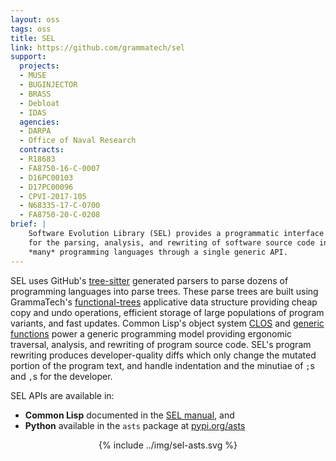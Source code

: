 ```yaml
---
layout: oss
tags: oss
title: SEL
link: https://github.com/grammatech/sel
support:
  projects:
  - MUSE
  - BUGINJECTOR
  - BRASS
  - Debloat
  - IDAS
  agencies:
  - DARPA
  - Office of Naval Research
  contracts:
  - R18683
  - FA8750-16-C-0007
  - D16PC00103
  - D17PC00096
  - CPVI-2017-105
  - N68335-17-C-0700
  - FA8750-20-C-0208
brief: |
    Software Evolution Library (SEL) provides a programmatic interface
    for the parsing, analysis, and rewriting of software source code in
    *many* programming languages through a single generic API.
---
```


SEL uses GitHub's [tree-sitter][] generated parsers to parse dozens of
programming languages into parse trees.  These parse trees are built
using GrammaTech's [functional-trees][] applicative data structure
providing cheap copy and undo operations, efficient storage of large
populations of program variants, and fast updates.  Common Lisp's
object system [CLOS][] and [generic functions][] power a generic
programming model providing ergonomic traversal, analysis, and
rewriting of program source code.  SEL's program rewriting produces
developer-quality diffs which only change the mutated portion of the
program text, and handle indentation and the minutiae of `;`s and `,`s
for the developer.

SEL APIs are available in:
- **Common Lisp** documented in the [SEL manual][], and
- **Python** available in the `asts` package at [pypi.org/asts][]

<center class="gt-smaller-on-small">
  {% include ../img/sel-asts.svg %}
</center>


[tree-sitter]: https://tree-sitter.github.io/tree-sitter/
[functional-trees]: https://github.com/grammatech/functional-trees
[CLOS]: https://lispcookbook.github.io/cl-cookbook/clos.html
[generic functions]: https://gigamonkeys.com/book/object-reorientation-generic-functions.html
[SEL manual]: https://grammatech.github.io/sel
[pypi.org/asts]: https://pypi.org/project/asts/
